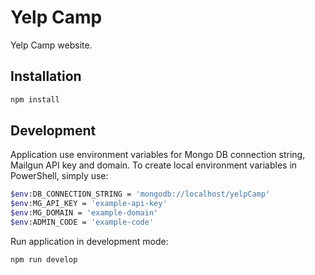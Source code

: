 # Yelp Camp

Yelp Camp website.

## Installation

```sh
npm install
```

## Development

Application use environment variables for Mongo DB connection string, Mailgun API key and domain.
To create local environment variables in PowerShell, simply use:
```sh
$env:DB_CONNECTION_STRING = 'mongodb://localhost/yelpCamp'
$env:MG_API_KEY = 'example-api-key'
$env:MG_DOMAIN = 'example-domain'
$env:ADMIN_CODE = 'example-code'
```

Run application in development mode:
```sh
npm run develop
```
